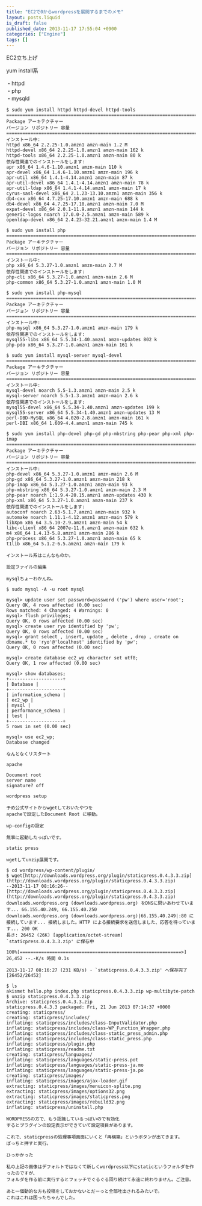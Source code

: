 ```yaml
---
title: "EC2で0からwordpressを展開するまでのメモ"
layout: posts.liquid
is_draft: false
published_date: 2013-11-17 17:55:04 +0900
categories: ["Engine"]
tags: []
---
```


EC2立ち上げ

yum install系

・httpd  
・php  
・mysqld

    $ sudo yum install httpd httpd-devel httpd-tools
    ================================================================================
    Package アーキテクチャー
    バージョン リポジトリー 容量
    ================================================================================
    インストール中:
    httpd x86_64 2.2.25-1.0.amzn1 amzn-main 1.2 M
    httpd-devel x86_64 2.2.25-1.0.amzn1 amzn-main 162 k
    httpd-tools x86_64 2.2.25-1.0.amzn1 amzn-main 80 k
    依存性関連でのインストールをします:
    apr x86_64 1.4.6-1.10.amzn1 amzn-main 110 k
    apr-devel x86_64 1.4.6-1.10.amzn1 amzn-main 196 k
    apr-util x86_64 1.4.1-4.14.amzn1 amzn-main 87 k
    apr-util-devel x86_64 1.4.1-4.14.amzn1 amzn-main 78 k
    apr-util-ldap x86_64 1.4.1-4.14.amzn1 amzn-main 17 k
    cyrus-sasl-devel x86_64 2.1.23-13.10.amzn1 amzn-main 356 k
    db4-cxx x86_64 4.7.25-17.10.amzn1 amzn-main 688 k
    db4-devel x86_64 4.7.25-17.10.amzn1 amzn-main 7.0 M
    expat-devel x86_64 2.0.1-11.9.amzn1 amzn-main 144 k
    generic-logos noarch 17.0.0-2.5.amzn1 amzn-main 589 k
    openldap-devel x86_64 2.4.23-32.21.amzn1 amzn-main 1.4 M

    $ sudo yum install php
    ================================================================================
    Package アーキテクチャー
    バージョン リポジトリー 容量
    ================================================================================
    インストール中:
    php x86_64 5.3.27-1.0.amzn1 amzn-main 2.7 M
    依存性関連でのインストールをします:
    php-cli x86_64 5.3.27-1.0.amzn1 amzn-main 2.6 M
    php-common x86_64 5.3.27-1.0.amzn1 amzn-main 1.0 M

    $ sudo yum install php-mysql
    ================================================================================
    Package アーキテクチャー
    バージョン リポジトリー 容量
    ================================================================================
    インストール中:
    php-mysql x86_64 5.3.27-1.0.amzn1 amzn-main 179 k
    依存性関連でのインストールをします:
    mysql55-libs x86_64 5.5.34-1.40.amzn1 amzn-updates 802 k
    php-pdo x86_64 5.3.27-1.0.amzn1 amzn-main 161 k

    $ sudo yum install mysql-server mysql-devel
    ================================================================================
    Package アーキテクチャー
    バージョン リポジトリー 容量
    ================================================================================
    インストール中:
    mysql-devel noarch 5.5-1.3.amzn1 amzn-main 2.5 k
    mysql-server noarch 5.5-1.3.amzn1 amzn-main 2.6 k
    依存性関連でのインストールをします:
    mysql55-devel x86_64 5.5.34-1.40.amzn1 amzn-updates 199 k
    mysql55-server x86_64 5.5.34-1.40.amzn1 amzn-updates 13 M
    perl-DBD-MySQL x86_64 4.020-2.8.amzn1 amzn-main 161 k
    perl-DBI x86_64 1.609-4.4.amzn1 amzn-main 745 k

    $ sudo yum install php-devel php-gd php-mbstring php-pear php-xml php-imap
    ================================================================================
    Package アーキテクチャー
    バージョン リポジトリー 容量
    ================================================================================
    インストール中:
    php-devel x86_64 5.3.27-1.0.amzn1 amzn-main 2.6 M
    php-gd x86_64 5.3.27-1.0.amzn1 amzn-main 218 k
    php-imap x86_64 5.3.27-1.0.amzn1 amzn-main 93 k
    php-mbstring x86_64 5.3.27-1.0.amzn1 amzn-main 2.3 M
    php-pear noarch 1:1.9.4-20.15.amzn1 amzn-updates 430 k
    php-xml x86_64 5.3.27-1.0.amzn1 amzn-main 237 k
    依存性関連でのインストールをします:
    autoconf noarch 2.63-5.1.7.amzn1 amzn-main 932 k
    automake noarch 1.11.1-4.12.amzn1 amzn-main 579 k
    libXpm x86_64 3.5.10-2.9.amzn1 amzn-main 54 k
    libc-client x86_64 2007e-11.6.amzn1 amzn-main 632 k
    m4 x86_64 1.4.13-5.8.amzn1 amzn-main 286 k
    php-process x86_64 5.3.27-1.0.amzn1 amzn-main 65 k
    t1lib x86_64 5.1.2-6.5.amzn1 amzn-main 179 k

    インストール系はこんなものか。

    設定ファイルの編集

    mysqlちょーわかんね。

    $ sudo mysql -A -u root mysql

    mysql> update user set password=password ('pw') where user='root';
    Query OK, 4 rows affected (0.00 sec)
    Rows matched: 4 Changed: 4 Warnings: 0
    mysql> flush privileges;
    Query OK, 0 rows affected (0.00 sec)
    mysql> create user ryo identified by 'pw';
    Query OK, 0 rows affected (0.00 sec)
    mysql> grant select , insert, update , delete , drop , create on dbname.* to 'ryo'@'localhost' identified by 'pw';
    Query OK, 0 rows affected (0.00 sec)

    mysql> create database ec2_wp character set utf8;
    Query OK, 1 row affected (0.00 sec)

    mysql> show databases;
    +--------------------+
    | Database |
    +--------------------+
    | information_schema |
    | ec2_wp |
    | mysql |
    | performance_schema |
    | test |
    +--------------------+
    5 rows in set (0.00 sec)

    mysql> use ec2_wp;
    Database changed

    なんとなくリスタート

    apache

    Document root
    server name
    signature? off

    wordpress setup

    予め公式サイトからwgetしておいたやつを
    apacheで設定したDocument Root に移動。

    wp-configの設定

    無事に起動したっぽいです。

    static press

    wgetしてunzip展開です。

    $ cd wordpress/wp-content/plugin/
    $ wget[http://downloads.wordpress.org/plugin/staticpress.0.4.3.3.zip](http://downloads.wordpress.org/plugin/staticpress.0.4.3.3.zip)
    --2013-11-17 08:16:26--[http://downloads.wordpress.org/plugin/staticpress.0.4.3.3.zip](http://downloads.wordpress.org/plugin/staticpress.0.4.3.3.zip)
    downloads.wordpress.org (downloads.wordpress.org) をDNSに問いあわせています... 66.155.40.249, 66.155.40.250
    downloads.wordpress.org (downloads.wordpress.org)|66.155.40.249|:80 に接続しています... 接続しました。HTTP による接続要求を送信しました、応答を待っています... 200 OK
    長さ: 26452 (26K) [application/octet-stream]
    `staticpress.0.4.3.3.zip' に保存中

    100%[============================================================>] 26,452 --.-K/s 時間 0.1s

    2013-11-17 08:16:27 (231 KB/s) - `staticpress.0.4.3.3.zip' へ保存完了 [26452/26452]

    $ ls
    akismet hello.php index.php staticpress.0.4.3.3.zip wp-multibyte-patch
    $ unzip staticpress.0.4.3.3.zip
    Archive: staticpress.0.4.3.3.zip
    staticpress.0.4.3.3 packaged: Fri, 21 Jun 2013 07:14:37 +0000
    creating: staticpress/
    creating: staticpress/includes/
    inflating: staticpress/includes/class-InputValidator.php
    inflating: staticpress/includes/class-WP_Function_Wrapper.php
    inflating: staticpress/includes/class-static_press_admin.php
    inflating: staticpress/includes/class-static_press.php
    inflating: staticpress/plugin.php
    inflating: staticpress/readme.txt
    creating: staticpress/languages/
    inflating: staticpress/languages/static-press.pot
    inflating: staticpress/languages/static-press-ja.mo
    inflating: staticpress/languages/static-press-ja.po
    creating: staticpress/images/
    inflating: staticpress/images/ajax-loader.gif
    extracting: staticpress/images/menuicon-splite.png
    extracting: staticpress/images/options32.png
    extracting: staticpress/images/staticpress.png
    extracting: staticpress/images/rebuild32.png
    inflating: staticpress/uninstall.php

    WORDPRESSの方で、もう認識しているっぽいので有効化
    するとプラグインの設定表示ができていて設定項目があります。

    これで、staticpressの処理事項画面にいくと「再構築」というボタンが出てきます。
    ぽっちと押すと実行。

    ひっかかった

    私の上記の画像はデフォルトではなくて新しくwordpress以下にstaticというフォルダを作ったのですが、
    フォルダを作る前に実行するとフェッチでぐるぐる回り続けて永遠に終わりません。ご注意。

    あと一個動的な方も投稿をしておかないとだーっと全部吐出されるみたいで。
    これはこれは困ったちゃんでした。


